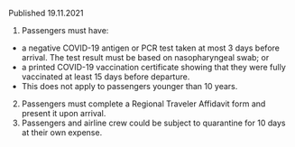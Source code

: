 Published 19.11.2021
1. Passengers must have:
- a negative COVID-19 antigen or PCR test taken at most 3 days before arrival. The test result must be based on nasopharyngeal swab; or
- a printed COVID-19 vaccination certificate showing that they were fully vaccinated at least 15 days before departure.
- This does not apply to passengers younger than 10 years.
2. Passengers must complete a Regional Traveler Affidavit form and present it upon arrival.
3. Passengers and airline crew could be subject to quarantine for 10 days at their own expense.
